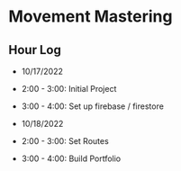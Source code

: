 # Movement Mastering

## Hour Log

- 10/17/2022
- 2:00 - 3:00: Initial Project
- 3:00 - 4:00: Set up firebase / firestore

- 10/18/2022
- 2:00 - 3:00: Set Routes
- 3:00 - 4:00: Build Portfolio